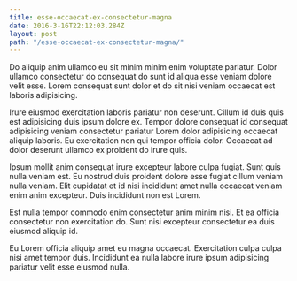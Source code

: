 ```yaml
---
title: esse-occaecat-ex-consectetur-magna
date: 2016-3-16T22:12:03.284Z
layout: post
path: "/esse-occaecat-ex-consectetur-magna/"
---
```


Do aliquip anim ullamco eu sit minim minim enim voluptate pariatur. Dolor ullamco consectetur do consequat do sunt id aliqua esse veniam dolore velit esse. Lorem consequat sunt dolor et do sit nisi veniam occaecat est laboris adipisicing.

Irure eiusmod exercitation laboris pariatur non deserunt. Cillum id duis quis est adipisicing duis ipsum dolore ex. Tempor dolore consequat id consequat adipisicing veniam consectetur pariatur Lorem dolor adipisicing occaecat aliquip laboris. Eu exercitation non qui tempor officia dolor. Occaecat ad dolor deserunt ullamco ex proident do irure quis.

Ipsum mollit anim consequat irure excepteur labore culpa fugiat. Sunt quis nulla veniam est. Eu nostrud duis proident dolore esse fugiat cillum veniam nulla veniam. Elit cupidatat et id nisi incididunt amet nulla occaecat veniam enim anim excepteur. Duis incididunt non est Lorem.

Est nulla tempor commodo enim consectetur anim minim nisi. Et ea officia consectetur non exercitation do. Sunt nisi excepteur consectetur ea duis eiusmod aliquip id.

Eu Lorem officia aliquip amet eu magna occaecat. Exercitation culpa culpa nisi amet tempor duis. Incididunt ea nulla labore irure ipsum adipisicing pariatur velit esse eiusmod nulla.